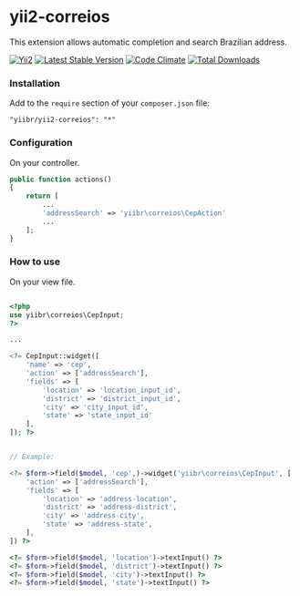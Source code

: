 yii2-correios
=============

This extension allows automatic completion and search Brazilian address.

[![Yii2](https://img.shields.io/badge/Powered_by-Yii_Framework-green.svg?style=flat)](http://www.yiiframework.com/)
[![Latest Stable Version](https://poser.pugx.org/yiibr/yii2-correios/v/stable.png)](https://packagist.org/packages/yiibr/yii2-correios)
[![Code Climate](https://codeclimate.com/github/yiibr/yii2-correios/badges/gpa.svg)](https://codeclimate.com/github/yiibr/yii2-correios)
[![Total Downloads](https://poser.pugx.org/yiibr/yii2-correios/downloads.png)](https://packagist.org/packages/yiibr/yii2-correios)


### Installation


Add to the ```require``` section of your `composer.json` file:

```
"yiibr/yii2-correios": "*"
```


### Configuration

On your controller.

```php
public function actions()
{
    return [
        ...
        'addressSearch' => 'yiibr\correios\CepAction'
        ...
    ];
}
```


### How to use

On your view file.

```php

<?php
use yiibr\correios\CepInput;
?>

...

<?= CepInput::widget([
    'name' => 'cep',
    'action' => ['addressSearch'],
    'fields' => [
        'location' => 'location_input_id',
        'district' => 'district_input_id',
        'city' => 'city_input_id',
        'state' => 'state_input_id'
    ],
]); ?>

```

```php

// Example:

<?= $form->field($model, 'cep',)->widget('yiibr\correios\CepInput', [
    'action' => ['addressSearch'],
    'fields' => [
        'location' => 'address-location',
        'district' => 'address-district',
        'city' => 'address-city',
        'state' => 'address-state',
    ],
]) ?>

<?= $form->field($model, 'location')->textInput() ?>
<?= $form->field($model, 'district')->textInput() ?>
<?= $form->field($model, 'city')->textInput() ?>
<?= $form->field($model, 'state')->textInput() ?>
```
